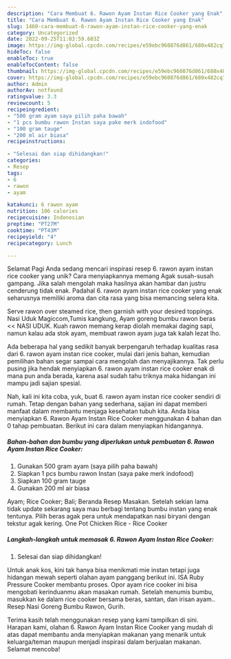 ```yaml
---
description: "Cara Membuat 6. Rawon Ayam Instan Rice Cooker yang Enak"
title: "Cara Membuat 6. Rawon Ayam Instan Rice Cooker yang Enak"
slug: 1460-cara-membuat-6-rawon-ayam-instan-rice-cooker-yang-enak
category: Uncategorized
date: 2022-09-25T11:03:59.603Z
image: https://img-global.cpcdn.com/recipes/e59ebc960876d861/680x482cq70/6-rawon-ayam-instan-rice-cooker-foto-resep-utama.jpg
hideToc: false
enableToc: true
enableTocContent: false
thumbnail: https://img-global.cpcdn.com/recipes/e59ebc960876d861/680x482cq70/6-rawon-ayam-instan-rice-cooker-foto-resep-utama.jpg
cover: https://img-global.cpcdn.com/recipes/e59ebc960876d861/680x482cq70/6-rawon-ayam-instan-rice-cooker-foto-resep-utama.jpg
author: Admin
authorAv: notfound
ratingvalue: 3.3
reviewcount: 5
recipeingredient:
- "500 gram ayam saya pilih paha bawah"
- "1 pcs bumbu rawon Instan saya pake merk indofood"
- "100 gram tauge"
- "200 ml air biasa"
recipeinstructions:

- "Selesai dan siap dihidangkan!"
categories:
- Resep
tags:
- 6
- rawon
- ayam

katakunci: 6 rawon ayam 
nutrition: 106 calories
recipecuisine: Indonesian
preptime: "PT27M"
cooktime: "PT43M"
recipeyield: "4"
recipecategory: Lunch

---
```



Selamat Pagi Anda sedang mencari inspirasi resep 6. rawon ayam instan rice cooker yang unik? Cara menyiapkannya memang Agak susah-susah gampang. Jika salah mengolah maka hasilnya akan hambar dan justru cenderung tidak enak. Padahal 6. rawon ayam instan rice cooker yang enak seharusnya memiliki aroma dan cita rasa yang bisa memancing selera kita.


Serve rawon over steamed rice, then garnish with your desired toppings. Nasi Uduk Magiccom,Tumis kangkung, Ayam goreng bumbu rawon beras &lt;&lt; NASI UDUK. Kuah rawon memang kerap diolah memakai daging sapi, namun kalau ada stok ayam, membuat rawon ayam juga tak kalah lezat lho.

Ada beberapa hal yang sedikit banyak berpengaruh terhadap kualitas rasa dari 6. rawon ayam instan rice cooker, mulai dari jenis bahan, kemudian pemilihan bahan segar sampai cara mengolah dan menyajikannya. Tak perlu pusing jika hendak menyiapkan 6. rawon ayam instan rice cooker enak di mana pun anda berada, karena asal sudah tahu triknya maka hidangan ini mampu jadi sajian spesial.


Nah, kali ini kita coba, yuk, buat 6. rawon ayam instan rice cooker sendiri di rumah. Tetap dengan bahan yang sederhana, sajian ini dapat memberi manfaat dalam membantu menjaga kesehatan tubuh kita. Anda bisa menyiapkan 6. Rawon Ayam Instan Rice Cooker menggunakan 4 bahan dan 0 tahap pembuatan. Berikut ini cara dalam menyiapkan hidangannya.

<!--inarticleads1-->

##### Bahan-bahan dan bumbu yang diperlukan untuk pembuatan 6. Rawon Ayam Instan Rice Cooker:

1. Gunakan 500 gram ayam (saya pilih paha bawah)
1. Siapkan 1 pcs bumbu rawon Instan (saya pake merk indofood)
1. Siapkan 100 gram tauge
1. Gunakan 200 ml air biasa


Ayam; Rice Cooker; Bali; Beranda Resep Masakan. Setelah sekian lama tidak update sekarang saya mau berbagi tentang bumbu instan yang enak tentunya. Pilih beras agak pera untuk mendapatkan nasi biryani dengan tekstur agak kering. One Pot Chicken Rice - Rice Cooker 

<!--inarticleads2-->

##### Langkah-langkah untuk memasak 6. Rawon Ayam Instan Rice Cooker:


1. Selesai dan siap dihidangkan!

Untuk anak kos, kini tak hanya bisa menikmati mie instan tetapi juga hidangan mewah seperti olahan ayam panggang berikut ini. ISA Ruby Pressure Cooker membantu proses. Opor ayam rice cooker ini bisa mengobati kerinduanmu akan masakan rumah. Setelah menumis bumbu, masukkan ke dalam rice cooker bersama beras, santan, dan irisan ayam.. Resep Nasi Goreng Bumbu Rawon, Gurih. 

Terima kasih telah menggunakan resep yang kami tampilkan di sini. Harapan kami, olahan 6. Rawon Ayam Instan Rice Cooker yang mudah di atas dapat membantu anda menyiapkan makanan yang menarik untuk keluarga/teman maupun menjadi inspirasi dalam berjualan makanan. Selamat mencoba!
